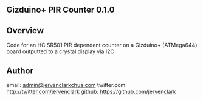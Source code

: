 ## Gizduino+ PIR Counter 0.1.0

## Overview
Code for an HC SR501 PIR dependent counter on a Gizduino+ (ATMega644) board outputted to a crystal display via I2C 

## Author
email: admin@jervenclarkchua.com
twitter.com: http://twitter.com/jervenclark
github: https://github.com/jervenclark